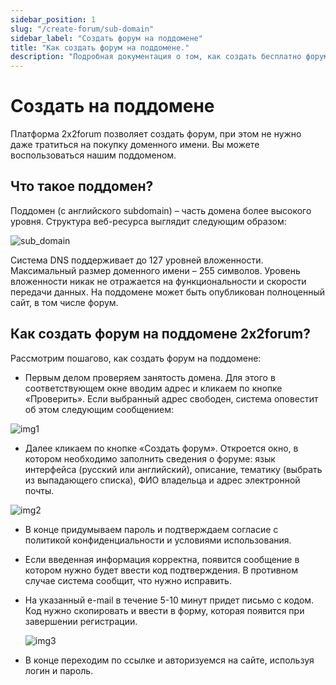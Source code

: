 ```yaml
---
sidebar_position: 1
slug: "/create-forum/sub-domain"
sidebar_label: "Создать форум на поддомене"
title: "Как создать форум на поддомене."
description: "Подробная документация о том, как создать бесплатно форум на поддомене."
---
```


# Создать на поддомене

Платформа 2x2forum позволяет создать форум, при этом не нужно даже тратиться на покупку доменного имени. Вы можете воспользоваться нашим поддоменом.

## Что такое поддомен?

Поддомен (с английского subdomain) – часть домена более высокого уровня. Структура веб-ресурса выглядит следующим образом:

![sub_domain](/img/subdomain.png)

Система DNS поддерживает до 127 уровней вложенности. Максимальный размер доменного имени – 255 символов. Уровень вложенности никак не отражается на функциональности и скорости передачи данных. На поддомене может быть опубликован полноценный сайт, в том числе форум.

## Как создать форум на поддомене 2x2forum?

Рассмотрим пошагово, как создать форум на поддомене:

- Первым делом проверяем занятость домена. Для этого в соответствующем окне вводим адрес и кликаем по кнопке «Проверить».
  Если выбранный адрес свободен, система оповестит об этом следующим сообщением:

![img1](/img/sub1.png)

- Далее кликаем по кнопке «Создать форум». Откроется окно, в котором необходимо заполнить сведения о форуме: язык интерфейса (русский или английский), описание, тематику (выбрать из выпадающего списка), ФИО владельца и адрес электронной почты.

![img2](/img/sub2.png)

- В конце придумываем пароль и подтверждаем согласие с политикой конфиденциальности и условиями использования.
- Если введенная информация корректна, появится сообщение в котором нужно будет ввести код подтверждения. В противном случае система сообщит, что нужно исправить.
- На указанный e-mail в течение 5-10 минут придет письмо с кодом. Код нужно скопировать и ввести в форму, которая появится при завершении регистрации.

  ![img3](/img/domain2.png)

- В конце переходим по ссылке и авторизуемся на сайте, используя логин и пароль.

